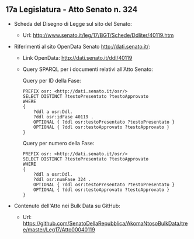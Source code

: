## 17a Legislatura - Atto Senato n. 324 ##

* Scheda del Disegno di Legge sul sito del Senato:
	* Url: http://www.senato.it/leg/17/BGT/Schede/Ddliter/40119.htm

* Riferimenti al sito OpenData Senato http://dati.senato.it/:
	* Link OpenData: http://dati.senato.it/ddl/40119
	* Query SPARQL per i documenti relativi all'Atto Senato:

        Query per ID della Fase:
        
        ```
        PREFIX osr: <http://dati.senato.it/osr/>  
		SELECT DISTINCT ?testoPresentato ?testoApprovato  
		WHERE  
		{  
		    ?ddl a osr:Ddl.  
		    ?ddl osr:idFase 40119 .  
		    OPTIONAL { ?ddl osr:testoPresentato ?testoPresentato }  
		    OPTIONAL { ?ddl osr:testoApprovato ?testoApprovato }  
		}
		```
				
		Query per numero della Fase:
		
		```
        PREFIX osr: <http://dati.senato.it/osr/>  
		SELECT DISTINCT ?testoPresentato ?testoApprovato  
		WHERE  
		{  
		    ?ddl a osr:Ddl.  
		    ?ddl osr:numFase 324 .  
		    OPTIONAL { ?ddl osr:testoPresentato ?testoPresentato }  
		    OPTIONAL { ?ddl osr:testoApprovato ?testoApprovato }  
		}		
		```
* Contenuto dell'Atto nei Bulk Data su GitHub:
    * Url: https://github.com/SenatoDellaRepubblica/AkomaNtosoBulkData/tree/master/Leg17/Atto00040119		